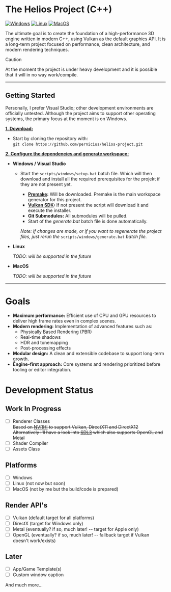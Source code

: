 # The Helios Project (C++)

[![Windows](https://github.com/pernicius/helios-project/actions/workflows/Windows.yml/badge.svg)](https://github.com/pernicius/helios-project/actions/workflows/Windows.yml)
[![Linux](https://github.com/pernicius/helios-project/actions/workflows/Linux.yml/badge.svg)](https://github.com/pernicius/helios-project/actions/workflows/Linux.yml)
[![MacOS](https://github.com/pernicius/helios-project/actions/workflows/MacOS.yml/badge.svg)](https://github.com/pernicius/helios-project/actions/workflows/MacOS.yml)
<!--
[![OpenSSF Best Practices](https://www.bestpractices.dev/projects/11306/badge)](https://www.bestpractices.dev/projects/11306)
-->

The ultimate goal is to create the foundation of a high-performance 3D engine written in modern C++, using Vulkan as the default graphics API.
It is a long-term project focused on performance, clean architecture, and modern rendering techniques.
> [!CAUTION]
> At the moment the project is under heavy development and it is possible that it will in no way work/compile.

***

## Getting Started
Personally, I prefer Visual Studio; other development environments are officially untested. Although the project aims to support other operating systems, the primary focus at the moment is on Windows.

<ins>**1. Download:**</ins>

- Start by cloning the repository with:<br />
  `git clone https://github.com/pernicius/helios-project.git`

<ins>**2. Configure the dependencies and generate workspace:**</ins>

- **Windows / Visual Studio**

  - Start the `scripts/windows/setup.bat` batch file. Which will then download and install all the required prerequisites for the projekt if they are not present yet.
    - **[Premake](https://premake.github.io/):** Will be downloaded. Premake is the main workspace generator for this project.
    - **[Vulkan SDK](https://vulkan.lunarg.com/sdk/home#windows):** If not present the script will download it and execute the installer.
    - **Git Submodules:** All submodules will be pulled.
    - Start of the *generate.bat* batch file is done automatically.
    
	*Note: If changes are made, or if you want to regenerate the project files, just rerun the* `scripts/windows/generate.bat` *batch file.*

- **Linux**

    *TODO: will be supported in the future*

- **MacOS**

    *TODO: will be supported in the future*

***

# Goals

- **Maximum performance:** Efficient use of CPU and GPU resources to deliver high frame rates even in complex scenes.
- **Modern rendering:** Implementation of advanced features such as:
  - Physically Based Rendering (PBR)
  - Real-time shadows
  - HDR and tonemapping
  - Post-processing effects
- **Modular design:** A clean and extensible codebase to support long-term growth.
- **Engine-first approach:** Core systems and rendering prioritized before tooling or editor integration.

# Development Status

## Work In Progress

  - [ ] Renderer Classes<br />
    ~~Based on [NVRHI](https://github.com/NVIDIA-RTX/NVRHI) to support Vulkan, DirectX11 and DirectX12<br />~~
	~~Alternatively i'll have a look into [SDL3](https://github.com/libsdl-org/SDL) which also supports OpenGL and Metal~~
  - [ ] Shader Compiler
  - [ ] Assets Class
 
 ## Platforms

  - [ ] Windows
  - [ ] Linux (not now but soon)
  - [ ] MacOS (not by me but the build/code is prepared)

## Render API's

 - [ ] Vulkan (default target for all platforms)
 - [ ] DirectX (target for Windows only)
 - [ ] Metal (eventually? if so, much later! -- target for Apple only)
 - [ ] OpenGL (eventually? if so, much later! -- fallback target if Vulkan doesn't work/exists)

 ## Later

  - [ ] App/Game Template(s)
  - [ ] Custom window caption
 
 And much more...
